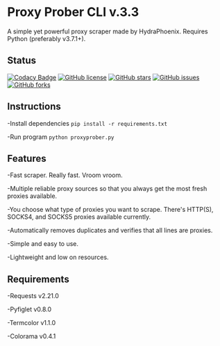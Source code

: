 # Proxy Prober CLI v.3.3

A simple yet powerful proxy scraper made by HydraPhoenix. Requires Python (preferably v3.7.1+).

## Status

[![Codacy Badge](https://api.codacy.com/project/badge/Grade/00b6518a201d440f80daf10fcd0ab864)](https://www.codacy.com/app/HydraPhoenix/proxy-prober-cli?utm_source=github.com&amp;utm_medium=referral&amp;utm_content=HydraPhoenix/proxy-prober-cli&amp;utm_campaign=Badge_Grade)
[![GitHub license](https://img.shields.io/github/license/HydraPhoenix/proxy-prober-cli.svg)](https://raw.githubusercontent.com/HydraPhoenix/proxy-prober-cli/master/LICENSE)
[![GitHub stars](https://img.shields.io/github/stars/HydraPhoenix/proxy-prober-cli.svg)](https://github.com/HydraPhoenix/proxy-prober-cli/stargazers)
[![GitHub issues](https://img.shields.io/github/issues/HydraPhoenix/proxy-prober-cli.svg)](https://github.com/HydraPhoenix/proxy-prober-cli/issues)
[![GitHub forks](https://img.shields.io/github/forks/HydraPhoenix/proxy-prober-cli.svg)](https://github.com/HydraPhoenix/proxy-prober-cli/network/members)

## Instructions

-Install dependencies
`pip install -r requirements.txt`

-Run program
`python proxyprober.py`

## Features

-Fast scraper. Really fast. Vroom vroom.

-Multiple reliable proxy sources so that you always get the most fresh proxies available.

-You choose what type of proxies you want to scrape. There's HTTP(S), SOCKS4, and SOCKS5 proxies available currently.

-Automatically removes duplicates and verifies that all lines are proxies.

-Simple and easy to use.

-Lightweight and low on resources.

## Requirements

-Requests v2.21.0

-Pyfiglet v0.8.0

-Termcolor v1.1.0

-Colorama v0.4.1
